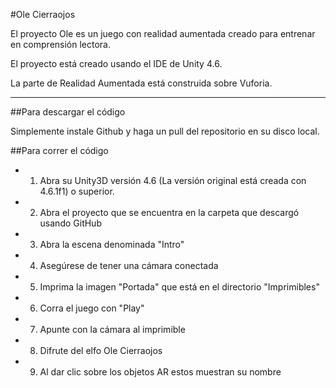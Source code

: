 #Ole Cierraojos 


El proyecto Ole es un juego con realidad aumentada creado para entrenar en comprensión lectora.

El proyecto está creado usando el IDE de Unity 4.6. 

La parte de Realidad Aumentada está construida sobre Vuforia.

----------------------------------------------------------------------------------------------------
##Para descargar el código

Simplemente instale Github y haga un pull del repositorio en su disco local.

##Para correr el código

 - 1) Abra su Unity3D versión 4.6 (La versión original está creada con 4.6.1f1) o superior.
 - 2) Abra el proyecto que se encuentra en la carpeta que descargó usando GitHub
 - 3) Abra la escena denominada "Intro"
 - 4) Asegúrese de tener una cámara conectada
 - 5) Imprima la imagen "Portada" que está en el directorio "Imprimibles"
 - 6) Corra el juego con "Play"
 - 7) Apunte con la cámara al imprimible
 - 8) Difrute del elfo Ole Cierraojos
 - 9) Al dar clic sobre los objetos AR estos muestran su nombre



